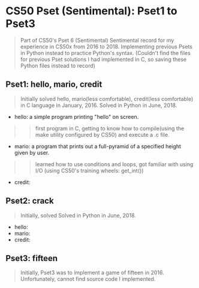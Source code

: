# CS50 Pset (Sentimental): Pset1 to Pset3

> Part of CS50's Pset 6 (Sentimental)
> Sentimental record for my experience in CS50x from 2016 to 2018.
> Implementing previous Psets in Python instead to practice Python's syntax.
> (Couldn't find the files for previous Pset solutions I had implemented in C, so saving these Python files instead to record)

## Pset1: hello, mario, credit
> Initially solved hello, mario(less comfortable), credit(less comfortable) in C language in January, 2016.
> Solved in Python in June, 2018.
- hello: a simple program printing "hello" on screen.
>> first program in C, getting to know how to compile(using the make utility configured by CS50) and execute a .c file.
- mario: a program that prints out a full-pyramid of a specified height given by user.
>> learned how to use conditions and loops, got familiar with using I/O (using CS50's training wheels: get_int())
- credit:
>>

## Pset2: crack
> Initially, solved
> Solved in Python in June, 2018.
- hello: 
- mario:
- credit:

## Pset3: fifteen
> Initially, Pset3 was to implement a game of fifteen in 2016.
> Unfortunately, cannot find source code I implemented.
